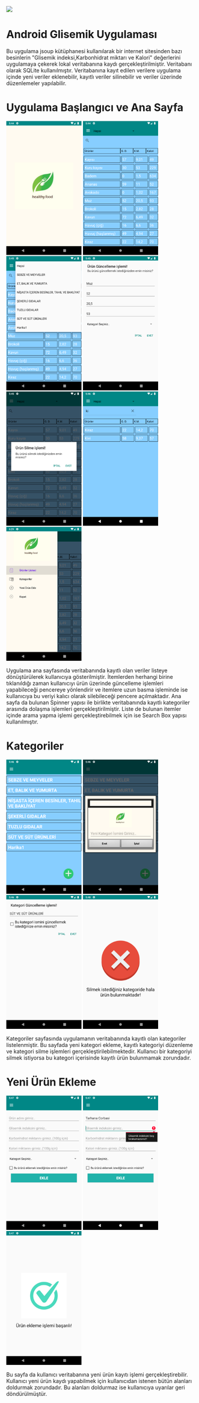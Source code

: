 
[![](https://img.shields.io/badge/1.14.3-Jsoup-blue)](https://mvnrepository.com/artifact/org.jsoup/jsoup/1.14.3)

# Android Glisemik Uygulaması
Bu uygulama jsoup kütüphanesi kullanılarak bir internet sitesinden bazı besinlerin "Glisemik indeksi,Karbonhidrat miktarı ve Kalori" değerlerini uygulamaya çekerek lokal veritabanına kaydı gerçekleştirilmiştir. Veritabanı olarak SQLite kullanılmıştır. Veritabanına kayıt edilen verilere uygulama içinde yeni veriler eklenebilir, kayıtlı veriler silinebilir ve veriler üzerinde düzenlemeler yapılabilir.

# Uygulama Başlangıcı ve Ana Sayfa
<a href="https://github.com/Eraycn16/Android-Glisemik-Uygulamasi/blob/main/img/1.png" target="_blank">
<img src="https://github.com/Eraycn16/Android-Glisemik-Uygulamasi/blob/main/img/1.png" width="200" style="max-width:100%;"></a>
<a href="https://github.com/Eraycn16/Android-Glisemik-Uygulamasi/blob/main/img/2.png" target="_blank">
<img src="https://github.com/Eraycn16/Android-Glisemik-Uygulamasi/blob/main/img/2.png" width="200" style="max-width:100%;"></a>
<a href="https://github.com/Eraycn16/Android-Glisemik-Uygulamasi/blob/main/img/3.png" target="_blank">
<img src="https://github.com/Eraycn16/Android-Glisemik-Uygulamasi/blob/main/img/3.png" width="200" style="max-width:100%;"></a>
<a href="https://github.com/Eraycn16/Android-Glisemik-Uygulamasi/blob/main/img/4.png" target="_blank">
<img src="https://github.com/Eraycn16/Android-Glisemik-Uygulamasi/blob/main/img/4.png" width="200" style="max-width:100%;"></a>
<a href="https://github.com/Eraycn16/Android-Glisemik-Uygulamasi/blob/main/img/5.png" target="_blank">
<img src="https://github.com/Eraycn16/Android-Glisemik-Uygulamasi/blob/main/img/5.png" width="200" style="max-width:100%;"></a>
<a href="https://github.com/Eraycn16/Android-Glisemik-Uygulamasi/blob/main/img/6.png" target="_blank">
<img src="https://github.com/Eraycn16/Android-Glisemik-Uygulamasi/blob/main/img/6.png" width="200" style="max-width:100%;"></a>
<a href="https://github.com/Eraycn16/Android-Glisemik-Uygulamasi/blob/main/img/14.png" target="_blank">
<img src="https://github.com/Eraycn16/Android-Glisemik-Uygulamasi/blob/main/img/14.png" width="200" style="max-width:100%;"></a>

Uygulama ana sayfasında veritabanında kayıtlı olan veriler listeye dönüştürülerek kullanıcıya gösterilmiştir. İtemlerden herhangi birine tıklanıldığı zaman kullanıcıyı ürün üzerinde güncelleme işlemleri yapabileceği pencereye yönlendirir ve itemlere uzun basma işleminde ise kullanıcıya bu veriyi kalıcı olarak silebileceği pencere açılmaktadır.  Ana sayfa da bulunan Spinner yapısı ile birlikte veritabanında kayıtlı kategoriler arasında dolaşma işlemleri gerçekleştirilmiştir. Liste de bulunan itemler içinde arama yapma işlemi gerçekleştirebilmek için ise Search Box yapısı kullanılmıştır.

# Kategoriler

<a href="https://github.com/Eraycn16/Android-Glisemik-Uygulamasi/blob/main/img/7.png" target="_blank">
<img src="https://github.com/Eraycn16/Android-Glisemik-Uygulamasi/blob/main/img/7.png" width="200" style="max-width:100%;"></a>
<a href="https://github.com/Eraycn16/Android-Glisemik-Uygulamasi/blob/main/img/8.png" target="_blank">
<img src="https://github.com/Eraycn16/Android-Glisemik-Uygulamasi/blob/main/img/8.png" width="200" style="max-width:100%;"></a>
<a href="https://github.com/Eraycn16/Android-Glisemik-Uygulamasi/blob/main/img/9.png" target="_blank">
<img src="https://github.com/Eraycn16/Android-Glisemik-Uygulamasi/blob/main/img/9.png" width="200" style="max-width:100%;"></a>
<a href="https://github.com/Eraycn16/Android-Glisemik-Uygulamasi/blob/main/img/13.png" target="_blank">
<img src="https://github.com/Eraycn16/Android-Glisemik-Uygulamasi/blob/main/img/13.png" width="200" style="max-width:100%;"></a>

Kategoriler sayfasında uygulamanın veritabanında kayıtlı olan kategoriler listelenmiştir. Bu sayfada yeni kategori ekleme, kayıtlı kategoriyi düzenleme ve kategori silme işlemleri gerçekleştirilebilmektedir. Kullanıcı bir kategoriyi silmek istiyorsa bu kategori içerisinde kayıtlı ürün bulunmamak zorundadır.

# Yeni Ürün Ekleme

<a href="https://github.com/Eraycn16/Android-Glisemik-Uygulamasi/blob/main/img/10.png" target="_blank">
<img src="https://github.com/Eraycn16/Android-Glisemik-Uygulamasi/blob/main/img/10.png" width="200" style="max-width:100%;"></a>
<a href="https://github.com/Eraycn16/Android-Glisemik-Uygulamasi/blob/main/img/11.png" target="_blank">
<img src="https://github.com/Eraycn16/Android-Glisemik-Uygulamasi/blob/main/img/11.png" width="200" style="max-width:100%;"></a>
<a href="https://github.com/Eraycn16/Android-Glisemik-Uygulamasi/blob/main/img/12.png" target="_blank">
<img src="https://github.com/Eraycn16/Android-Glisemik-Uygulamasi/blob/main/img/12.png" width="200" style="max-width:100%;"></a>

Bu sayfa da kullanıcı veritabanına yeni ürün kayıtı işlemi gerçekleştirebilir. Kullanıcı yeni ürün kaydı yapabilmek için kullanıcıdan istenen bütün alanları doldurmak zorundadır. Bu alanları doldurmaz ise kullanıcıya uyarılar geri döndürülmüştür.
